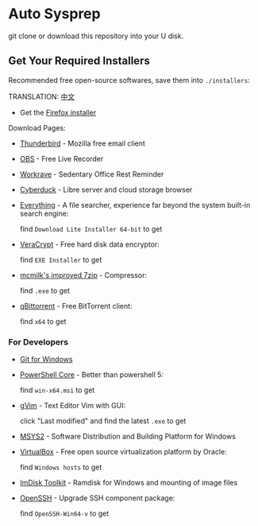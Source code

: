 # Auto Sysprep

git clone or download this repository into your U disk.

## Get Your Required Installers

Recommended free open-source softwares, save them into `./installers`:

TRANSLATION: [中文](./GETAPPS-IN-CHINA.md)

- Get the [Firefox installer](https://download.mozilla.org/?product=firefox-latest-ssl&os=win64)

Download Pages:

- [Thunderbird](https://www.thunderbird.net/) -
  Mozilla free email client

- [OBS](https://obsproject.com/) -
  Free Live Recorder

- [Workrave](https://github.com/rcaelers/workrave/releases/latest) -
  Sedentary Office Rest Reminder

- [Cyberduck](https://cyberduck.io/download/) -
  Libre server and cloud storage browser

- [Everything](https://www.voidtools.com) -
  A file searcher, experience far beyond the system built-in search engine:

  find `Download Lite Installer 64-bit` to get

- [VeraCrypt](https://www.veracrypt.fr/en/Downloads.html) -
  Free hard disk data encryptor:

  find `EXE Installer` to get

- [mcmilk's improved 7zip](https://github.com/mcmilk/7-Zip-zstd/releases/latest) -
  Compressor:

  find `.exe` to get

- [qBittorrent](https://www.fosshub.com/qBittorrent.html) -
  Free BitTorrent client:

  find `x64` to get

### For Developers

- [Git for Windows](https://gitforwindows.org/)

- [PowerShell Core](https://aka.ms/powershell-release?tag=stable) -
  Better than powershell 5:

  find `win-x64.msi` to get

- [gVim](https://ftp.nluug.nl/pub/vim/pc/) -
  Text Editor Vim with GUI:

  click "Last modified" and find the latest `.exe` to get

- [MSYS2](https://www.msys2.org/#installation) -
  Software Distribution and Building Platform for Windows

- [VirtualBox](https://www.vitualbox.org/wiki/Downloads#VirtualBoxbinaries) -
  Free open source virtualization platform by Oracle:

  find `Windows hosts` to get

- [ImDisk Toolkit](https://sourceforge.net/projects/imdisk-toolkit/files/latest/download) -
  Ramdisk for Windows and mounting of image files

- [OpenSSH](https://github.com/PowerShell/Win32-OpenSSH/releases/latest) -
  Upgrade SSH component package:

  find `OpenSSH-Win64-v` to get
